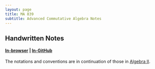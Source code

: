 ```yaml
---
layout: page
title: MA 839
subtitle: Advanced Commutative Algebra Notes
---
```


## Handwritten Notes
#### [In-browser](/math/ma-839/hand-notes.pdf) | [In-GitHub](https://github.com/aryamanmaithani/math/blob/master/ma-839/hand-notes.pdf)

The notations and conventions are in continuation of those in [Algebra II](/math/ma-5101). 